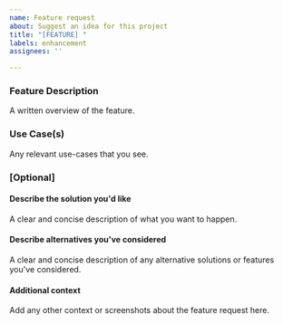 ```yaml
---
name: Feature request
about: Suggest an idea for this project
title: "[FEATURE] "
labels: enhancement
assignees: ''

---
```


<!-- Please search the existing issues for relevant feature requests, and use the reaction feature (https://blog.github.com/2016-03-10-add-reactions-to-pull-requests-issues-and-comments/) to add upvotes to pre-existing requests.
-->

### Feature Description

A written overview of the feature.

### Use Case(s)

Any relevant use-cases that you see.

### [Optional]
#### Describe the solution you'd like
A clear and concise description of what you want to happen.

#### Describe alternatives you've considered
A clear and concise description of any alternative solutions or features you've considered.

#### Additional context
Add any other context or screenshots about the feature request here.
